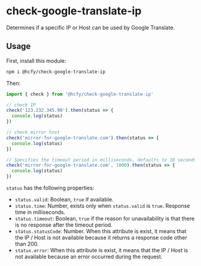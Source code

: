 # check-google-translate-ip

Determines if a specific IP or Host can be used by Google Translate.

## Usage

First, install this module:

```zsh
npm i @hcfy/check-google-translate-ip
```

Then:

```js
import { check } from '@hcfy/check-google-translate-ip'

// check IP
check('123.232.345.90').then(status => {
  console.log(status)
})

// check mirror host
check('mirror-for-google-translate.com').then(status => {
  console.log(status)
})

// Specifies the timeout period in milliseconds, defaults to 10 seconds.
check('mirror-for-google-translate.com', 1000).then(status => {
  console.log(status)
})
```

`status` has the following properties:

- `status.valid`: Boolean, `true` if available.
- `status.time`: Number, exists only when `status.valid` is `true`. Response time in milliseconds.
- `status.timeout`: Boolean, `true` if the reason for unavailability is that there is no response after the timeout period.
- `status.statusCode`: Number. When this attribute is exist, it means that the IP / Host is not available because it returns a response code other than 200.
- `status.error`: When this attribute is exist, it means that the IP / Host is not available because an error occurred during the request.
